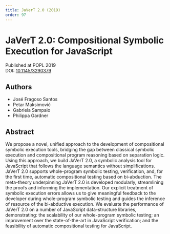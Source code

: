 ```yaml
---
title: JaVerT 2.0 (2019)
order: 97
---
```


# JaVerT 2.0: Compositional Symbolic Execution for JavaScript

Published at POPL 2019 \
DOI: [10.1145/3290379](https://doi.org/10.1145/3290379)

## Authors
- José Fragoso Santos
- Petar Maksimović
- Gabriela Sampaio
- Philippa Gardner

## Abstract
We propose a novel, unified approach to the development of compositional symbolic execution tools, bridging the gap between classical symbolic execution and compositional program reasoning based on separation logic. Using this approach, we build JaVerT 2.0, a symbolic analysis tool for JavaScript that follows the language semantics without simplifications. JaVerT 2.0 supports whole-program symbolic testing, verification, and, for the first time, automatic compositional testing based on bi-abduction. The meta-theory underpinning JaVerT 2.0 is developed modularly, streamlining the proofs and informing the implementation. Our explicit treatment of symbolic execution errors allows us to give meaningful feedback to the developer during whole-program symbolic testing and guides the inference of resource of the bi-abductive execution. We evaluate the performance of JaVerT 2.0 on a number of JavaScript data-structure libraries, demonstrating: the scalability of our whole-program symbolic testing; an improvement over the state-of-the-art in JavaScript verification; and the feasibility of automatic compositional testing for JavaScript.

